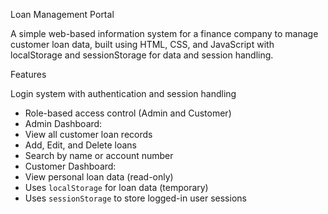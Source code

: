Loan Management Portal

A simple web-based information system for a finance company to manage customer loan data, built using HTML, CSS, and JavaScript with localStorage and sessionStorage for data and session handling.

 Features

Login system with authentication and session handling
-  Role-based access control (Admin and Customer)
-  Admin Dashboard:
  - View all customer loan records
  - Add, Edit, and Delete loans
  - Search by name or account number
-  Customer Dashboard:
  - View personal loan data (read-only)
-  Uses `localStorage` for loan data (temporary)
- Uses `sessionStorage` to store logged-in user sessions


